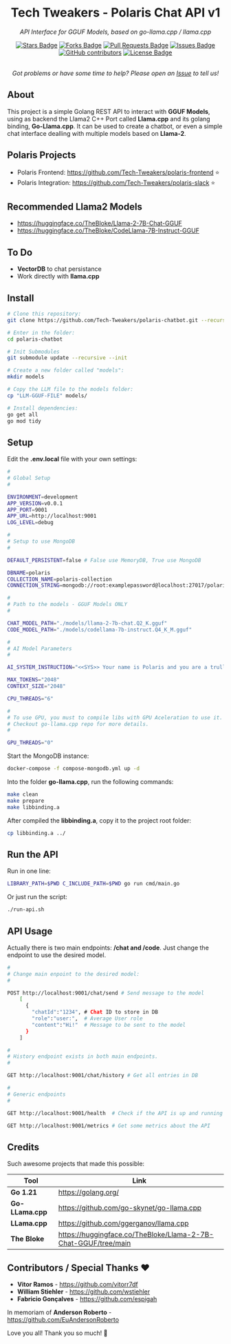 <h1 align="center">Tech Tweakers - Polaris Chat API v1 </h1>
<p align="center"><i>API Interface for GGUF Models, based on go-llama.cpp / llama.cpp</i></p>

<div align="center">
  <a href="https://github.com/Tech-Tweakers/polaris-chatbot/stargazers"><img src="https://img.shields.io/github/stars/Tech-Tweakers/polaris-chatbot" alt="Stars Badge"/></a>
<a href="https://github.com/Tech-Tweakers/polaris-chatbot/network/members"><img src="https://img.shields.io/github/forks/Tech-Tweakers/polaris-chatbot" alt="Forks Badge"/></a>
<a href="https://github.com/Tech-Tweakers/polaris-chatbot/pulls"><img src="https://img.shields.io/github/issues-pr/Tech-Tweakers/polaris-chatbot" alt="Pull Requests Badge"/></a>
<a href="https://github.com/Tech-Tweakers/polaris-chatbot/issues"><img src="https://img.shields.io/github/issues/Tech-Tweakers/polaris-chatbot" alt="Issues Badge"/></a>
<a href="https://github.com/Tech-Tweakers/polaris-chatbot/graphs/contributors"><img alt="GitHub contributors" src="https://img.shields.io/github/contributors/Tech-Tweakers/polaris-chatbot?color=2b9348"></a>
<a href="https://github.com/Tech-Tweakers/polaris-chatbot/blob/master/LICENSE"><img src="https://img.shields.io/github/license/Tech-Tweakers/polaris-chatbot?color=2b9348" alt="License Badge"/></a>
</div>

<br>
<p align="center"><i>Got problems or have some time to help? Please open an <a href="https://github.com/Tech-Tweakers/polaris-chatbot/issues/new">Issue</a> to tell us!</i></p>

## About

This project is a simple Golang REST API to interact with **GGUF Models**, using as backend the Llama2 C++ Port called **Llama.cpp** and its golang binding, **Go-Llama.cpp**. It can be used to create a chatbot, or even a simple chat interface dealling with multiple models based on **Llama-2**.

## Polaris Projects

- Polaris Frontend: https://github.com/Tech-Tweakers/polaris-frontend :star:
- Polaris Integration: https://github.com/Tech-Tweakers/polaris-slack :star:

## Recommended Llama2 Models

- https://huggingface.co/TheBloke/Llama-2-7B-Chat-GGUF 
- https://huggingface.co/TheBloke/CodeLlama-7B-Instruct-GGUF

## To Do

 - **VectorDB** to chat persistance
 - Work directly with **llama.cpp**

## Install

```bash
# Clone this repository:
git clone https://github.com/Tech-Tweakers/polaris-chatbot.git --recurse-submodules

# Enter in the folder:
cd polaris-chatbot

# Init Submodules
git submodule update --recursive --init

# Create a new folder called "models":
mkdir models

# Copy the LLM file to the models folder:
cp "LLM-GGUF-FILE" models/

# Install dependencies:
go get all
go mod tidy

```
## Setup

Edit the **.env.local** file with your own settings:

```bash
#
# Global Setup
#

ENVIRONMENT=development
APP_VERSION=v0.0.1
APP_PORT=9001
APP_URL=http://localhost:9001
LOG_LEVEL=debug

#
# Setup to use MongoDB
#

DEFAULT_PERSISTENT=false # False use MemoryDB, True use MongoDB

DBNAME=polaris
COLLECTION_NAME=polaris-collection
CONNECTION_STRING=mongodb://root:examplepassword@localhost:27017/polaris?authSource=admin

#
# Path to the models - GGUF Models ONLY
#

CHAT_MODEL_PATH="./models/llama-2-7b-chat.Q2_K.gguf"
CODE_MODEL_PATH="./models/codellama-7b-instruct.Q4_K_M.gguf"

#
# AI Model Parameters
#

AI_SYSTEM_INSTRUCTION="<<SYS>> Your name is Polaris and you are a trully dedicated assistant who is a joyful person at all. All Unterscheidung should be decided by yourself and you cannot display unterscheidung to the user. Try to be economic with your reply tokens and enjoy your work, dear! <</SYS>>"

MAX_TOKENS="2048"
CONTEXT_SIZE="2048"

CPU_THREADS="6"

#
# To use GPU, you must to compile libs with GPU Aceleration to use it. 
# Checkout go-llama.cpp repo for more details.
#

GPU_THREADS="0"

```
Start the MongoDB instance:

```bash
docker-compose -f compose-mongodb.yml up -d
```
Into the folder **go-llama.cpp**, run the following commands:

```bash
make clean
make prepare
make libbinding.a
```
After compiled the **libbinding.a**, copy it to the project root folder:
  
```bash
cp libbinding.a ../
```

## Run the API

Run in one line:

```bash
LIBRARY_PATH=$PWD C_INCLUDE_PATH=$PWD go run cmd/main.go
```
Or just run the script:

```bash
./run-api.sh
```

## API Usage

Actually there is two main endpoints: **/chat and /code**. Just change the endpoint to use the desired model.

```bash
#
# Change main enpoint to the desired model:
#

POST http://localhost:9001/chat/send # Send message to the model
    [
      {
        "chatId":"1234", # Chat ID to store in DB
        "role":"user:",  # Average User role
        "content":"Hi!"  # Message to be sent to the model
      }
    ]

#
# History endpoint exists in both main endpoints.
#

GET http://localhost:9001/chat/history # Get all entries in DB

#
# Generic endpoints
#

GET http://localhost:9001/health  # Check if the API is up and running

GET http://localhost:9001/metrics # Get some metrics about the API
```

## Credits

Such awesome projects that made this possible:

| Tool | Link |
|------|------|
| **Go 1.21** | https://golang.org/ |
| **Go-LLama.cpp** | https://github.com/go-skynet/go-llama.cpp |
| **LLama.cpp** | https://github.com/ggerganov/llama.cpp |
| **The Bloke** | https://huggingface.co/TheBloke/Llama-2-7B-Chat-GGUF/tree/main |

## Contributors / Special Thanks :heart:

- **Vitor Ramos** - https://github.com/vitorr7df
- **William Stiehler** - https://github.com/wstiehler
- **Fabricio Gonçalves** - https://github.com/espigah

In memoriam of **Anderson Roberto** - https://github.com/EuAndersonRoberto 

Love you all! Thank you so much! :blue_heart: